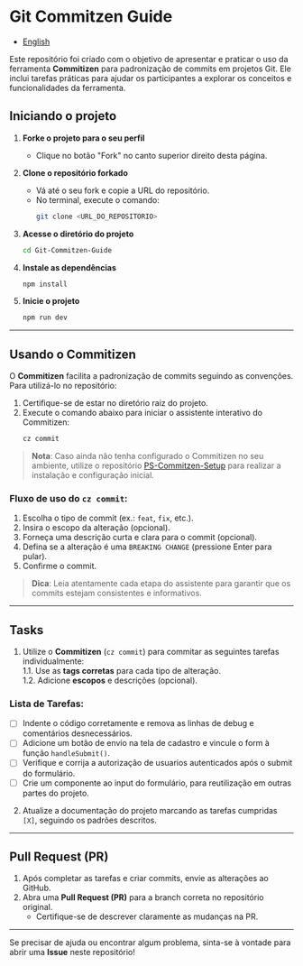 # Git Commitzen Guide
- [English](README-EN.md)

Este repositório foi criado com o objetivo de apresentar e praticar o uso da ferramenta **Commitizen** para padronização de commits em projetos Git. Ele inclui tarefas práticas para ajudar os participantes a explorar os conceitos e funcionalidades da ferramenta.

## Iniciando o projeto

1. **Forke o projeto para o seu perfil**  
   - Clique no botão "Fork" no canto superior direito desta página.  

2. **Clone o repositório forkado**  
   - Vá até o seu fork e copie a URL do repositório.  
   - No terminal, execute o comando:  
     ```bash
     git clone <URL_DO_REPOSITORIO>
     ```  

3. **Acesse o diretório do projeto**  
   ```bash
   cd Git-Commitzen-Guide
   ```  

4. **Instale as dependências**  
   ```bash
   npm install
   ```  

5. **Inicie o projeto**  
   ```bash
   npm run dev
   ```  

---

## Usando o Commitizen

O **Commitizen** facilita a padronização de commits seguindo as convenções. Para utilizá-lo no repositório:  

1. Certifique-se de estar no diretório raiz do projeto.  
2. Execute o comando abaixo para iniciar o assistente interativo do Commitizen:  
   ```bash
   cz commit
   ```  

> **Nota**: Caso ainda não tenha configurado o Commitizen no seu ambiente, utilize o repositório [PS-Commitzen-Setup](https://github.com/strFelix/PS-Commitzen-Setup) para realizar a instalação e configuração inicial.  

### Fluxo de uso do `cz commit`:  
1. Escolha o tipo de commit (ex.: `feat`, `fix`, etc.).  
2. Insira o escopo da alteração (opcional).  
3. Forneça uma descrição curta e clara para o commit (opcional).  
4. Defina se a alteração é uma `BREAKING CHANGE` (pressione Enter para pular).  
5. Confirme o commit.  

> **Dica**: Leia atentamente cada etapa do assistente para garantir que os commits estejam consistentes e informativos.  

---

## Tasks

1. Utilize o **Commitizen** (`cz commit`) para commitar as seguintes tarefas individualmente:  
   1.1. Use as **tags corretas** para cada tipo de alteração.  
   1.2. Adicione **escopos** e descrições (opcional).  

### Lista de Tarefas:
- [ ] Indente o código corretamente e remova as linhas de debug e comentários desnecessários.  
- [ ] Adicione um botão de envio na tela de cadastro e vincule o form à função `handleSubmit()`.  
- [ ] Verifique e corrija a autorização de usuarios autenticados após o submit do formulário.  
- [ ] Crie um componente ao input do formulário, para reutilização em outras partes do projeto.  

2. Atualize a documentação do projeto marcando as tarefas cumpridas `[X]`, seguindo os padrões descritos.  

---

## Pull Request (PR)

1. Após completar as tarefas e criar commits, envie as alterações ao GitHub.  
2. Abra uma **Pull Request (PR)** para a branch correta no repositório original.  
   - Certifique-se de descrever claramente as mudanças na PR.  

---

Se precisar de ajuda ou encontrar algum problema, sinta-se à vontade para abrir uma **Issue** neste repositório!
